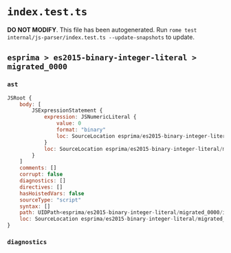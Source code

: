 # `index.test.ts`

**DO NOT MODIFY**. This file has been autogenerated. Run `rome test internal/js-parser/index.test.ts --update-snapshots` to update.

## `esprima > es2015-binary-integer-literal > migrated_0000`

### `ast`

```javascript
JSRoot {
	body: [
		JSExpressionStatement {
			expression: JSNumericLiteral {
				value: 0
				format: "binary"
				loc: SourceLocation esprima/es2015-binary-integer-literal/migrated_0000/input.js 1:0-1:3
			}
			loc: SourceLocation esprima/es2015-binary-integer-literal/migrated_0000/input.js 1:0-1:3
		}
	]
	comments: []
	corrupt: false
	diagnostics: []
	directives: []
	hasHoistedVars: false
	sourceType: "script"
	syntax: []
	path: UIDPath<esprima/es2015-binary-integer-literal/migrated_0000/input.js>
	loc: SourceLocation esprima/es2015-binary-integer-literal/migrated_0000/input.js 1:0-2:0
}
```

### `diagnostics`

```

```
